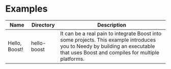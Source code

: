 Examples
==

| Name | Directory | Description |
| --- | --- | --- |
| Hello, Boost! | hello-boost | It can be a real pain to integrate Boost into some projects. This example introduces you to Needy by building an executable that uses Boost and compiles for multiple platforms. |
